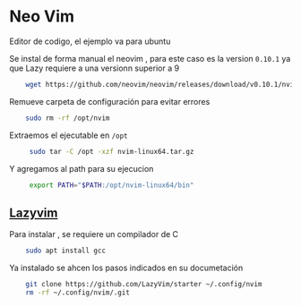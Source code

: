 # Neo Vim
Editor de codigo, el ejemplo va para ubuntu

Se instal de forma manual el neovim , para este caso es la version `0.10.1` ya que Lazy requiere a una versionn superior a 9
```sh 
    wget https://github.com/neovim/neovim/releases/download/v0.10.1/nvim-linux64.tar.gz 
```
Remueve carpeta de configuración para evitar errores
```sh 
    sudo rm -rf /opt/nvim
```
Extraemos el ejecutable en `/opt`
```sh 
     sudo tar -C /opt -xzf nvim-linux64.tar.gz
```
 Y agregamos al path para su ejecucion
```sh 
     export PATH="$PATH:/opt/nvim-linux64/bin"
```


## [Lazyvim](https://github.com/LazyVim/LazyVim)

Para instalar , se requiere un compilador de C
```sh 
    sudo apt install gcc
```

Ya instalado se ahcen los pasos indicados en su documetación
```sh 
    git clone https://github.com/LazyVim/starter ~/.config/nvim
    rm -rf ~/.config/nvim/.git
```

